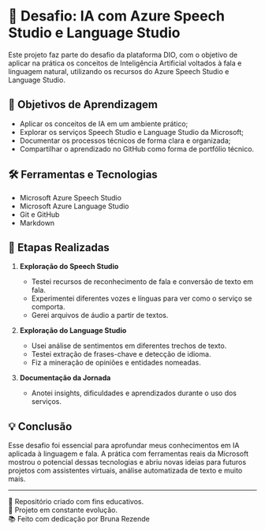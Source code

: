 # 🧠 Desafio: IA com Azure Speech Studio e Language Studio

Este projeto faz parte do desafio da plataforma DIO, com o objetivo de aplicar na prática os conceitos de Inteligência Artificial voltados à fala e linguagem natural, utilizando os recursos do Azure Speech Studio e Language Studio.

## 🎯 Objetivos de Aprendizagem

- Aplicar os conceitos de IA em um ambiente prático;
- Explorar os serviços Speech Studio e Language Studio da Microsoft;
- Documentar os processos técnicos de forma clara e organizada;
- Compartilhar o aprendizado no GitHub como forma de portfólio técnico.

## 🛠️ Ferramentas e Tecnologias

- Microsoft Azure Speech Studio  
- Microsoft Azure Language Studio  
- Git e GitHub  
- Markdown  


## 📌 Etapas Realizadas

1. **Exploração do Speech Studio**  
   - Testei recursos de reconhecimento de fala e conversão de texto em fala.
   - Experimentei diferentes vozes e línguas para ver como o serviço se comporta.
   - Gerei arquivos de áudio a partir de textos.

2. **Exploração do Language Studio**  
   - Usei análise de sentimentos em diferentes trechos de texto.
   - Testei extração de frases-chave e detecção de idioma.
   - Fiz a mineração de opiniões e entidades nomeadas.

3. **Documentação da Jornada**  
   - Anotei insights, dificuldades e aprendizados durante o uso dos serviços.


## 💡 Conclusão

Esse desafio foi essencial para aprofundar meus conhecimentos em IA aplicada à linguagem e fala. A prática com ferramentas reais da Microsoft mostrou o potencial dessas tecnologias e abriu novas ideias para futuros projetos com assistentes virtuais, análise automatizada de texto e muito mais.

---

🧩 Repositório criado com fins educativos.  
🚀 Projeto em constante evolução.  
📚 Feito com dedicação por Bruna Rezende
